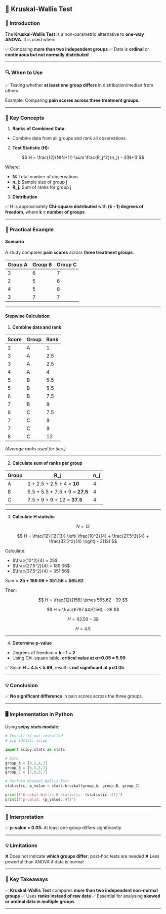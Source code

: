 ## **🧬 Kruskal-Wallis Test**

### **📖 Introduction**

The **Kruskal-Wallis Test** is a non-parametric alternative to **one-way ANOVA**. It is used when:

✅ Comparing **more than two independent groups**
✅ Data is **ordinal** or **continuous but not normally distributed**

---

### **🔍 When to Use**

✅ Testing whether **at least one group differs** in distribution/median from others

Example: Comparing **pain scores across three treatment groups**.

---

### **📝 Key Concepts**

1. **Ranks of Combined Data:**

* Combine data from all groups and rank all observations.

2. **Test Statistic (H):**

$$
H = \frac{12}{N(N+1)} \sum \frac{R_j^2}{n_j} - 3(N+1)
$$

Where:

* **N:** Total number of observations
* **n\_j:** Sample size of group j
* **R\_j:** Sum of ranks for group j

3. **Distribution**

✅ H is approximately **Chi-square distributed** with **(k – 1) degrees of freedom**, where **k = number of groups**.

---

### **🔬 Practical Example**

#### **Scenario**

A study compares **pain scores** across **three treatment groups**:

| **Group A** | **Group B** | **Group C** |
| ----------- | ----------- | ----------- |
| 3           | 6           | 7           |
| 2           | 5           | 6           |
| 4           | 5           | 8           |
| 3           | 7           | 7           |

---

#### **Stepwise Calculation**

1. **Combine data and rank**

| Score | Group | Rank |
| ----- | ----- | ---- |
| 2     | A     | 1    |
| 3     | A     | 2.5  |
| 3     | A     | 2.5  |
| 4     | A     | 4    |
| 5     | B     | 5.5  |
| 5     | B     | 5.5  |
| 6     | B     | 7.5  |
| 7     | B     | 9    |
| 6     | C     | 7.5  |
| 7     | C     | 9    |
| 7     | C     | 9    |
| 8     | C     | 12   |

*(Average ranks used for ties.)*

---

2. **Calculate sum of ranks per group**

| Group | R\_j                           | n\_j |
| ----- | ------------------------------ | ---- |
| A     | 1 + 2.5 + 2.5 + 4 = **10**     | 4    |
| B     | 5.5 + 5.5 + 7.5 + 9 = **27.5** | 4    |
| C     | 7.5 + 9 + 9 + 12 = **37.5**    | 4    |

---

3. **Calculate H statistic**

$$
N = 12
$$

$$
H = \frac{12}{12(13)} \left( \frac{10^2}{4} + \frac{27.5^2}{4} + \frac{37.5^2}{4} \right) - 3(13)
$$

Calculate:

* $\frac{10^2}{4} = 25$
* $\frac{27.5^2}{4} = 189.06$
* $\frac{37.5^2}{4} = 351.56$

Sum = **25 + 189.06 + 351.56 = 565.62**

Then:

$$
H = \frac{12}{156} \times 565.62 - 39
$$

$$
H = \frac{6787.44}{156} - 39
$$

$$
H = 43.50 - 39
$$

$$
H = 4.5
$$

---

4. **Determine p-value**

* Degrees of freedom = **k – 1 = 2**
* Using Chi-square table, **critical value at α=0.05 = 5.99**

✅ Since **H = 4.5 < 5.99**, result is **not significant at p<0.05**.

---

### **💡 Conclusion**

✅ **No significant difference** in pain scores across the three groups.

---

### **🖥️ Implementation in Python**

Using **scipy.stats module**:

```python
# Install if not installed
# pip install scipy

import scipy.stats as stats

# Data
group_A = [3,2,4,3]
group_B = [6,5,5,7]
group_C = [7,6,8,7]

# Perform Kruskal-Wallis Test
statistic, p_value = stats.kruskal(group_A, group_B, group_C)

print(f"Kruskal-Wallis H statistic: {statistic:.2f}")
print(f"p-value: {p_value:.4f}")
```

---

### **🔑 Interpretation**

✅ **p-value < 0.05:** At least one group differs significantly.

---

### **💡 Limitations**

❌ Does not indicate **which groups differ**; post-hoc tests are needed
❌ Less powerful than ANOVA if data is normal

---

### **🎯 Key Takeaways**

✅ **Kruskal-Wallis Test** compares **more than two independent non-normal groups**
✅ Uses **ranks instead of raw data**
✅ Essential for analysing **skewed or ordinal data in multiple groups**

---



